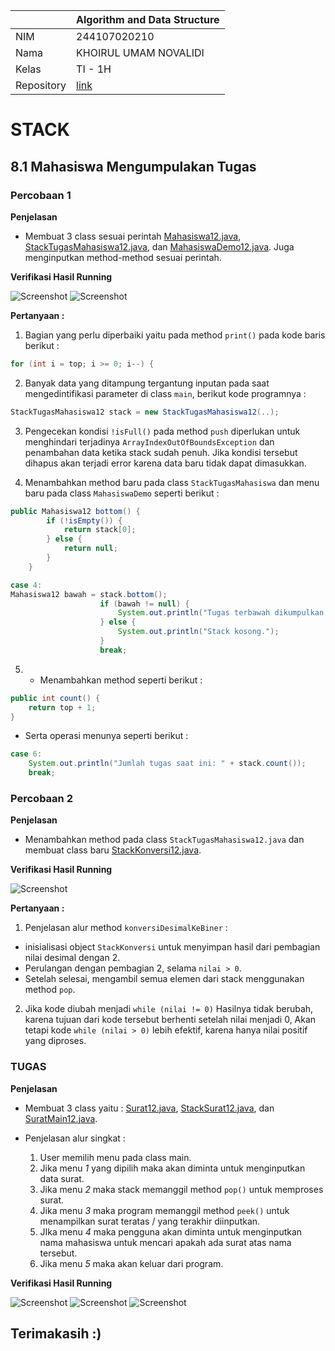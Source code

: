 |  | Algorithm and Data Structure |
|--|--|
| NIM |  244107020210 |
| Nama |  KHOIRUL UMAM NOVALIDI |
| Kelas | TI - 1H |
| Repository | [link](https://github.com/novalrnv/PRAKALSD.git) |

# STACK

## 8.1 Mahasiswa Mengumpulakan Tugas

### Percobaan 1 ###
**Penjelasan**

- Membuat 3 class sesuai perintah [Mahasiswa12.java](sc_code/Mahasiswa12.java), [StackTugasMahasiswa12.java](sc_code/StackTugasMahasiswa12.java), dan [MahasiswaDemo12.java](sc_code/MahasiswaDemo12.java). Juga menginputkan method-method sesuai perintah.

**Verifikasi Hasil Running**

![Screenshot](img/1.1.png)
![Screenshot](img/1.2.png)

**Pertanyaan :**

1. Bagian yang perlu diperbaiki yaitu pada method `print()` pada kode baris berikut :
```java
for (int i = top; i >= 0; i--) {
```

2. Banyak data yang ditampung tergantung inputan pada saat mengedintifikasi parameter di class `main`, berikut kode programnya :
```java
StackTugasMahasiswa12 stack = new StackTugasMahasiswa12(..);
```

3. Pengecekan kondisi `!isFull()` pada method `push` diperlukan untuk menghindari terjadinya `ArrayIndexOutOfBoundsException` dan penambahan data ketika stack sudah penuh. Jika kondisi tersebut dihapus akan terjadi error karena data baru tidak dapat dimasukkan.

4. Menambahkan method baru pada class `StackTugasMahasiswa` dan menu baru pada class `MahasiswaDemo` seperti berikut : 
```java
public Mahasiswa12 bottom() {
        if (!isEmpty()) {
            return stack[0];
        } else {
            return null;
        }
    }
```
```java
case 4:
Mahasiswa12 bawah = stack.bottom();
                    if (bawah != null) {
                        System.out.println("Tugas terbawah dikumpulkan oleh: " + bawah.nama);
                    } else {
                        System.out.println("Stack kosong.");
                    }
                    break;
```

5. - Menambahkan method seperti berikut :
```java
public int count() {
    return top + 1;
}
```
 - Serta operasi menunya seperti berikut : 
```java
case 6:
    System.out.println("Jumlah tugas saat ini: " + stack.count());
    break;
```


### Percobaan 2 ###
**Penjelasan**

- Menambahkan method pada class `StackTugasMahasiswa12.java` dan membuat class baru [StackKonversi12.java](sc_code/StackKonversi12.java).

**Verifikasi Hasil Running**

![Screenshot](img/2.png)

**Pertanyaan :**

1. Penjelasan alur method `konversiDesimalKeBiner` :
- inisialisasi object `StackKonversi` untuk menyimpan hasil dari pembagian nilai desimal dengan 2.
- Perulangan dengan pembagian 2, selama `nilai > 0`.
- Setelah selesai, mengambil semua elemen dari stack menggunakan method `pop`.

2. Jika kode diubah menjadi `while (nilai != 0)` Hasilnya tidak berubah, karena tujuan dari kode tersebut berhenti setelah nilai menjadi 0, Akan tetapi kode `while (nilai > 0)` lebih efektif, karena hanya nilai positif yang diproses.


### TUGAS ###
**Penjelasan**

- Membuat 3 class yaitu : [Surat12.java](sc_code/Surat12.java), [StackSurat12.java](sc_code/StackSurat12.java), dan [SuratMain12.java](sc_code/SuratMain12.java).

- Penjelasan alur singkat :
    
    1. User memilih menu pada class main.
    2. Jika menu *1* yang dipilih maka akan diminta untuk menginputkan data surat.
    3. Jika menu *2* maka stack memanggil method `pop()` untuk memproses surat.
    4. Jika menu *3* maka program memanggil method `peek()` untuk menampilkan surat teratas / yang terakhir diinputkan.
    5. JIka menu *4* maka pengguna akan diminta untuk menginputkan nama mahasiswa untuk mencari apakah ada surat atas nama tersebut.
    6. Jika menu *5* maka akan keluar dari program.

**Verifikasi Hasil Running**

![Screenshot](img/tugas.1.png)
![Screenshot](img/tugas.2.png)
![Screenshot](img/tugas.3.png)


## Terimakasih :) ##